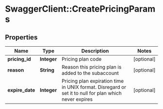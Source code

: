 # SwaggerClient::CreatePricingParams

## Properties
Name | Type | Description | Notes
------------ | ------------- | ------------- | -------------
**pricing_id** | **Integer** | Pricing plan code | [optional] 
**reason** | **String** | Reason this pricing plan is added to the subaccount | [optional] 
**expire_date** | **Integer** | Pricing plan expiration time in UNIX format. Disregard or set it to null for plan which never expires | [optional] 


